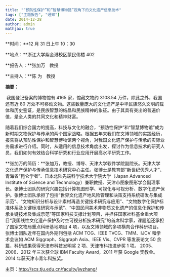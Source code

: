 ```yaml
---
title: "“预防性保护”和“智慧博物馆”视角下的文化遗产信息技术"
tags: ["主题报告", "通知"]
date: 2014-12-28
author: admin
mathjax: true
---
```


**时间：**12 月 31 日上午 10：30

**地点：**浙江大学紫金港校区蒙民伟楼 402

**报告人：**张加万　教授

**主持人：**陈 为　教授

**摘要：**

​ 我国登记备案的博物馆有 4165 家，馆藏文物约 3108.54 万件，除此之外，我国还有近 80 万处不可移动文物。这些数量庞大的文化遗产是中华民族悠久文明的载体和历史鉴证，是民族智慧的结晶和民族精神的象征。由于其具有突出的普遍价值，是全人类的共同文化和精神财富。

随着我们综合国力的提高，科技与文化的融合，“预防性保护”和“智慧博物馆”成为新时期文物保护与传承的两个国家战略。根据五年来我们在文博领域的实践经历，报告将从预防性保护和智慧博物馆两个视角，对我国文化遗产保护与传承的实际业务需求进行介绍。同时，从适用的信息技术角度出发，探讨作为信息技术的研究人员，我们如何有效结合科学研究和行业应用开展高水平研究工作。

**张加万的简历：**张加万，教授、博导、天津大学软件学院副院长。天津大学文化遗产保护与传承信息技术研究中心主任。张博士是教育部“新世纪优秀人才”、青海省“昆仑学者”、日本北陆先端科学技术大学院大学（Japan Advanced Institute of Science and Technology）兼职教授、天津市图象图形学会副理事长。张博士团队的研究兴趣包括计算机图形学、可视化与可视分析、数字化遗产保护。张博士团队承担了包括“世界文化遗产地风险管理和决策支持系统研发与集成示范”、“文物知识分析与设计素材再造关键技术研究与应用”、“文物数字化保护标准体系及关键标准研究与示范”、“中国民间美术非物质文化遗产的信息化保护和传承关键技术及集成示范”等国家科技支撑计划项目，并担任国家社科基金重大项目“我国线性文化遗产保护及时空可视分析技术研究”的首席科学家，课题组还承担了国家文物局重点科研基地项目 4 项，以及文博领域的多项横向合作科研项目。张博士团队近年在国内外期刊包括 ACM TOG、IEEE TVCG、TMM、IJCV 和学术会议如 ACM Siggraph、Siggraph Asia、IEEE Vis、CVPR 等发表论文 50 余篇，科研成果获得天津市科技发明奖 2 项、天津市科技进步奖 1 项。 2005、2006、2012 年三次获全球 IBM Faculty Award，2011 年获 Google 奖教金。2014 年获天津市青年科技奖。

主页：<http://scs.tju.edu.cn/faculty/jwzhang/>
